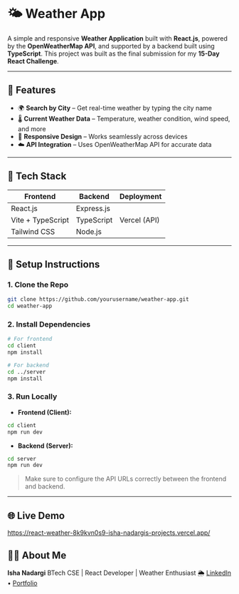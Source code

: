 

# 🌤️ Weather App

A simple and responsive **Weather Application** built with **React.js**, powered by the **OpenWeatherMap API**, and supported by a backend built using **TypeScript**. This project was built as the final submission for my **15-Day React Challenge**.

---

## 🚀 Features

* 🌍 **Search by City** – Get real-time weather by typing the city name
* 🌡️ **Current Weather Data** – Temperature, weather condition, wind speed, and more
* 📱 **Responsive Design** – Works seamlessly across devices
* ☁️ **API Integration** – Uses OpenWeatherMap API for accurate data


---

## 🧰 Tech Stack

| Frontend          | Backend    | Deployment   |
| ----------------- | ---------- | ------------ |
| React.js          | Express.js |  |
| Vite + TypeScript | TypeScript | Vercel (API) |
| Tailwind CSS      | Node.js    |              |

---

## 🔧 Setup Instructions

### 1. Clone the Repo

```bash
git clone https://github.com/yourusername/weather-app.git
cd weather-app
```

### 2. Install Dependencies

```bash
# For frontend
cd client
npm install

# For backend
cd ../server
npm install
```

### 3. Run Locally

* **Frontend (Client):**

```bash
cd client
npm run dev
```

* **Backend (Server):**

```bash
cd server
npm run dev
```

> Make sure to configure the API URLs correctly between the frontend and backend.

---

## 🌐 Live Demo
https://react-weather-8k9kvn0s9-isha-nadargis-projects.vercel.app/



## 🙋‍♀️ About Me

**Isha Nadargi**
BTech CSE | React Developer | Weather Enthusiast 🌦️
[LinkedIn](https://www.linkedin.com/in/isha-nadargi-399863245/) • [Portfolio](https://isha-nadargi-portfolio.netlify.app/)

